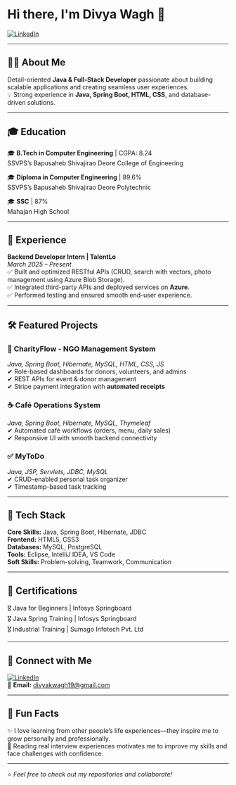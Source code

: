# Hi there, I'm Divya Wagh 👋  
[![LinkedIn](https://img.shields.io/badge/LinkedIn-blue?logo=linkedin&style=for-the-badge)](https://linkedin.com/in/divya-wagh19)

---

## 👩‍💻 About Me  
Detail-oriented **Java & Full-Stack Developer** passionate about building scalable applications and creating seamless user experiences.  
💡 Strong experience in **Java, Spring Boot, HTML, CSS**, and database-driven solutions.  

---

## 🎓 Education  
🎓 **B.Tech in Computer Engineering** | CGPA: 8.24  
SSVPS’s Bapusaheb Shivajirao Deore College of Engineering  

🎓 **Diploma in Computer Engineering** | 89.6%  
SSVPS’s Bapusaheb Shivajirao Deore Polytechnic  

🎓 **SSC** | 87%  
Mahajan High School  

---

## 💼 Experience  
**Backend Developer Intern | TalentLo**  
_March 2025 – Present_  
✅ Built and optimized RESTful APIs (CRUD, search with vectors, photo management using Azure Blob Storage).  
✅ Integrated third-party APIs and deployed services on **Azure**.  
✅ Performed testing and ensured smooth end-user experience.  

---

## 🛠 Featured Projects  

### 🌟 **CharityFlow - NGO Management System**  
*Java, Spring Boot, Hibernate, MySQL, HTML, CSS, JS*  
✔ Role-based dashboards for donors, volunteers, and admins  
✔ REST APIs for event & donor management  
✔ Stripe payment integration with **automated receipts**  

### ☕ **Café Operations System**  
*Java, Spring Boot, Hibernate, MySQL, Thymeleaf*  
✔ Automated café workflows (orders, menu, daily sales)  
✔ Responsive UI with smooth backend connectivity  

### ✅ **MyToDo**  
*Java, JSP, Servlets, JDBC, MySQL*  
✔ CRUD-enabled personal task organizer  
✔ Timestamp-based task tracking  

---

## 🔧 Tech Stack  
**Core Skills:** Java, Spring Boot, Hibernate, JDBC  
**Frontend:** HTML5, CSS3  
**Databases:** MySQL, PostgreSQL  
**Tools:** Eclipse, IntelliJ IDEA, VS Code  
**Soft Skills:** Problem-solving, Teamwork, Communication  

---

## 📜 Certifications  
🎖 Java for Beginners | Infosys Springboard  
🎖 Java Spring Training | Infosys Springboard  
🎖 Industrial Training | Sumago Infotech Pvt. Ltd  

---

## 🤝 Connect with Me  
[![LinkedIn](https://img.shields.io/badge/LinkedIn-blue?logo=linkedin&style=for-the-badge)](https://linkedin.com/in/divya-wagh19)  
📧 **Email:** divyakwagh19@gmail.com  

---

## 🌱 Fun Facts  
✨ I love learning from other people’s life experiences—they inspire me to grow personally and professionally.  
📖 Reading real interview experiences motivates me to improve my skills and face challenges with confidence.  

---
⭐ _Feel free to check out my repositories and collaborate!_
